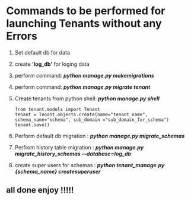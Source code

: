 # Commands to be performed for launching Tenants without any Errors

1.  Set default db for data
2.  create **'log_db'** for loging data
3.  perform command: **_python manage.py makemigrations_**
4.  perform command: **_python manage.py migrate tenant_**
5.  Create tenants from python shell: **_python manage.py shell_**

    ```
    from tenant.models import Tenant
    tenant = Tenant.objects.create(name="tenant_name", schema_name="schema", sub_domain ="sub_domain_for_schema") tenant.save()
    ```

6.  Perform default db migration : **_python manage.py migrate_schemas_**
7.  Perfrom history table migration : **_python manage.py migrate_history_schemas --database=log_db_**
8.  create super users for schemas : **_python tenant_manage.py {schema_name} createsuperuser_**

## all done enjoy !!!!!
